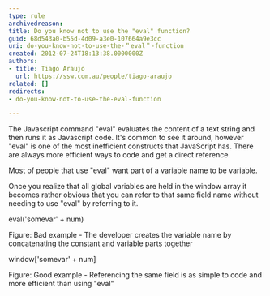 ```yaml
---
type: rule
archivedreason: 
title: Do you know not to use the "eval" function?
guid: 68d543a0-b55d-4d09-a3e0-107664a9e3cc
uri: do-you-know-not-to-use-the-＂eval＂-function
created: 2012-07-24T18:13:38.0000000Z
authors:
- title: Tiago Araujo
  url: https://ssw.com.au/people/tiago-araujo
related: []
redirects:
- do-you-know-not-to-use-the-eval-function

---
```


The Javascript command "eval" evaluates the content of a text string and then runs it as Javascript code. It's common to see it around, however "eval" is one of the most inefficient constructs that JavaScript has. There are always more efficient ways to code and get a direct reference.

<!--endintro-->

Most of people that use "eval" want part of a variable name to be variable.

Once you realize that all global variables are held in the window array it becomes rather obvious that you can refer to that same field name without needing to use "eval" by referring to it.


eval('somevar' + num)

Figure: Bad example - The developer creates the variable name by concatenating the constant and variable parts together

window['somevar' + num]

Figure: Good example - Referencing the same field is as simple to code and more efficient than using "eval"

